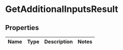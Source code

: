 # GetAdditionalInputsResult

## Properties
Name | Type | Description | Notes
------------ | ------------- | ------------- | -------------
